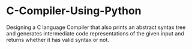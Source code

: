 # C-Compiler-Using-Python
Designing a C language Compiler that also prints an abstract syntax tree and generates intermediate code representations of the given input and returns whether it has valid syntax or not.
